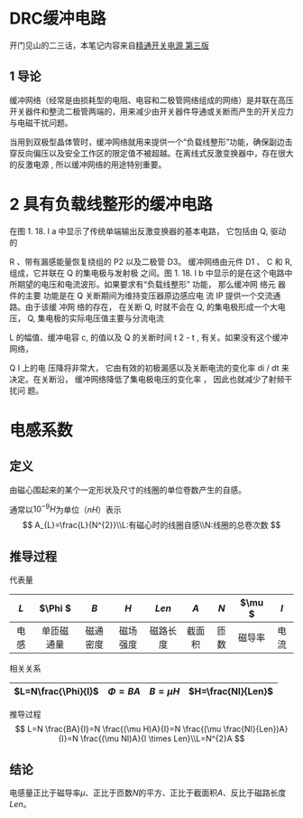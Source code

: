 # DRC缓冲电路

开门见山的二三话，本笔记内容来自[精通开关电源 第三版](http://book.ucdrs.superlib.net/views/specific/2929/bookDetail.jsp?dxNumber=000016699901&d=6225A464664218147A690588A6CF6297&fenlei=18160906)



## 1  导论

缓冲网络（经常是由损耗型的电阻、电容和二极管网络组成的网络）是并联在高压开关器件和整流二极管两端的，用来减少由开关器件导通或关断而产生的开关应力与电磁干扰问题。

当用到双极型晶体管时，缓冲网络就用来提供一个“负载线整形”功能，确保副边击穿反向偏压以及安全工作区的限定值不被超越。在离线式反激变换器中，存在很大的反激电源 , 所以缓冲网络的用途特别重要。



# 2 具有负载线整形的缓冲电路

在图 1. 18. l a 中显示了传统单端输出反激变换器的基本电路， 它包括由 Q, 驱动的

R 、带有漏感能量恢复绕组的 P2 以及二极管 D3。 缓冲网络由元件 D1 、 C 和 R, 组成，它并联在 Q 的集电极与发射极 之间。图 1. 18. l b 中显示的是在这个电路中所期望的电压和电流波形。如果要求有“负载线整形” 功能， 那么缓冲网 络元 器件的主要 功能是在 Q  关断期间为维持变压器原边感应电 流 IP 提供一个交流通路。由于该缓 冲网 络的存在， 在关断 Q, 时就不会在 Q, 的集电极形成一个大电 压， Q, 集电极的实际电压值主要与分流电流

L 的幅值、缓冲电容 c, 的值以及 Q  的关断时间 t 2 -    t  ,  有关。如果没有这个缓冲网络，

Q I 上的电 压降将非常大， 它由有效的初极漏感以及关断电流的变化率 di / dt 来决定。在关断沿， 缓冲网络降低了集电极电压的变化率 ， 因此也就减少了射频干扰问 题。





# 电感系数

## 定义

由磁心围起来的某个一定形状及尺寸的线圈的单位卷数产生的自感。

通常以$10^{-9}H$为单位（$nH$）表示
$$
A_{L}=\frac{L}{N^{2}}\\L:有磁心时的线圈自感\\N:线圈的总卷次数
$$

## 推导过程

代表量

| $L$  |  $\Phi $   |   $B$    |   $H$    |  $Len$   |  $A$   | $N$  | $\mu $ | $I$  |
| :--: | :--------: | :------: | :------: | :------: | :----: | :--: | :----: | :--: |
| 电感 | 单匝磁通量 | 磁通密度 | 磁场强度 | 磁路长度 | 截面积 | 匝数 | 磁导率 | 电流 |

相关关系

| $L=N\frac{\Phi}{I}$ | $\Phi=BA$ | $B=\mu H$ | $H=\frac{NI}{Len}$ |
| :-----------------: | :-------: | :-------: | :----------------: |

推导过程
$$
L=N \frac{BA}{I}=N \frac{(\mu H)A}{I}=N \frac{(\mu \frac{NI}{Len})A}{I}=N \frac{(\mu NI)A}{I \times Len}\\L=N^{2}A
$$

## 结论

电感量正比于磁导率$\mu$、正比于匝数$N$的平方、正比于截面积$A$、反比于磁路长度$Len$。